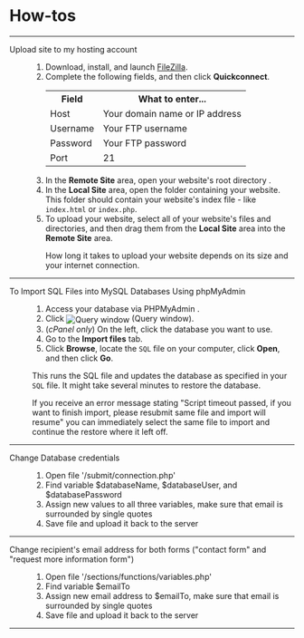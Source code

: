 <h1>How-tos</h1>

<dl>
<hr>
  <dt>Upload site to my hosting account</dt>
  <dd><ol>
	<li>Download, install, and launch <a href="https://filezilla-project.org/download.php?show_all=1">FileZilla</a>.</li>
	<li>Complete the following fields, and then click <strong>Quickconnect</strong>.
	<table>
		<tbody><tr>
			<th>Field</th>
			<th>What to enter...</th>
		</tr>
		<tr>
			<td>Host</td>
			<td>Your domain name or IP address</td>
		</tr>
		<tr>
			<td>Username</td>
			<td>Your FTP username </td>
		</tr>
		<tr>
			<td>Password</td>
			<td>Your FTP password </td>
		</tr>
		<tr>
			<td>Port</td>
			<td>21</td>
		</tr>
		</tbody></table></li>
	<li>In the <strong>Remote Site</strong> area, open your website's root directory .</li>
	<li>In the <strong>Local Site</strong> area, open the folder containing your website. This folder should contain your website's index file - like <code>index.html</code> or <code>index.php</code>.</li>
	<li>To upload your website, select all of your website's files and directories, and then drag them from the <strong>Local Site</strong> area into the <strong>Remote Site</strong> area.
<p class="note">How long it takes to upload your website depends on its size and your internet connection.</p></li>
</ol>
  </dd>
  <hr>
  <dt>To Import SQL Files into MySQL Databases Using phpMyAdmin</dt>
  <dd>
  <ol>
    <li>Access your database via PHPMyAdmin .</li>
<li>Click <img src="https://img1.wsimg.com/help/images/hosting/phpmyadmin/querywindow.png" alt="Query window" align="absmiddle"> (Query window).</li>
<li>(<em>cPanel only</em>) On the left, click the database you want to use.</li>
<li>Go to the <strong>Import files</strong> tab.</li>
<li>Click <strong>Browse</strong>, locate the <code>SQL</code> file on your computer, click <strong>Open</strong>, and then click <strong>Go</strong>.</li>
</ol>
<p>This runs the SQL file and updates the database as specified in your <code>SQL</code> file. It might take several minutes to restore the database.</p>
<p class="note">If you receive an error message stating "Script timeout passed, if you want to finish import, please resubmit same file and import will resume" you can immediately select the same file to import and continue the restore where it left off.</p>
  </dd>
  
  <hr>
  <dt>Change Database credentials</dt>
  <dd><ol>
        <li>Open file '/submit/connection.php' </li>
        <li>Find variable $databaseName, $databaseUser, and $databasePassword </li>
        <li>Assign new values to all three variables, make sure that email is surrounded by single quotes</li>
        <li>Save file and upload it back to the server</li>
      </ol>
  </dd>
  <hr>  
  
  
  <dt>Change recipient's email address for both forms ("contact form" and "request more information form")</dt>
  
  <dd><ol>
        <li>Open file '/sections/functions/variables.php' </li>
        <li>Find variable $emailTo </li>
        <li>Assign new email address to $emailTo, make sure that email is surrounded by single quotes</li>
        <li>Save file and upload it back to the server</li>
        </ol></dd>
        <hr>

</dl>

